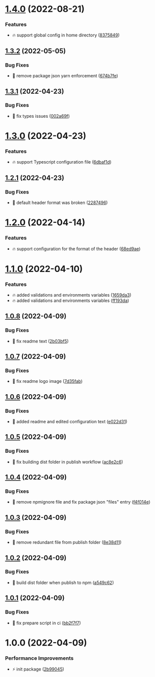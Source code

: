 # [1.4.0](https://github.com/Exlint/cz-vinyl/compare/v1.3.2...v1.4.0) (2022-08-21)


### Features

* 🔥 support global config in home directory ([8375849](https://github.com/Exlint/cz-vinyl/commit/83758494d372c49cc1cf84197687acb3ac54b565))

## [1.3.2](https://github.com/Exlint/cz-vinyl/compare/v1.3.1...v1.3.2) (2022-05-05)

### Bug Fixes

-   🐞 remove package json yarn enforcement ([674b7fe](https://github.com/Exlint/cz-vinyl/commit/674b7fe4e774aa26b7bb9311cc1aa41b7df4f5a9))

## [1.3.1](https://github.com/Exlint/cz-vinyl/compare/v1.3.0...v1.3.1) (2022-04-23)

### Bug Fixes

-   🐞 fix types issues ([002a69f](https://github.com/Exlint/cz-vinyl/commit/002a69fe4f7bb23fa0c6abcae7874cea9ede4d85))

# [1.3.0](https://github.com/Exlint/cz-vinyl/compare/v1.2.1...v1.3.0) (2022-04-23)

### Features

-   🔥 support Typescript configuration file ([6dbaf1d](https://github.com/Exlint/cz-vinyl/commit/6dbaf1d4f4d2e3c92332d91e251f6bba13ebb9ae))

## [1.2.1](https://github.com/Exlint/cz-vinyl/compare/v1.2.0...v1.2.1) (2022-04-23)

### Bug Fixes

-   🐞 default header format was broken ([2287496](https://github.com/Exlint/cz-vinyl/commit/2287496abc296349edfb6c9788a51f7d21ba458c))

# [1.2.0](https://github.com/Exlint/cz-vinyl/compare/v1.1.0...v1.2.0) (2022-04-14)

### Features

-   🔥 support configuration for the format of the header ([68ed9ae](https://github.com/Exlint/cz-vinyl/commit/68ed9ae70080e177f4e3489a7b573029465384df))

# [1.1.0](https://github.com/Exlint/cz-vinyl/compare/v1.0.8...v1.1.0) (2022-04-10)

### Features

-   🔥 added validations and environments variables ([1659da3](https://github.com/Exlint/cz-vinyl/commit/1659da3619b18d3c1a7d49a434aee4d741356dfd))
-   🔥 added validations and environments variables ([ff193da](https://github.com/Exlint/cz-vinyl/commit/ff193da02d18021af9b8e5033e95cc4dad1c9261))

## [1.0.8](https://github.com/Exlint/cz-vinyl/compare/v1.0.7...v1.0.8) (2022-04-09)

### Bug Fixes

-   🐞 fix readme text ([2b03bf5](https://github.com/Exlint/cz-vinyl/commit/2b03bf5b12705a0860f74725e724c447a228b533))

## [1.0.7](https://github.com/Exlint/cz-vinyl/compare/v1.0.6...v1.0.7) (2022-04-09)

### Bug Fixes

-   🐞 fix readme logo image ([7d35fab](https://github.com/Exlint/cz-vinyl/commit/7d35fabefe6da8ce758c4415f7f6005e5b071c0d))

## [1.0.6](https://github.com/Exlint/cz-vinyl/compare/v1.0.5...v1.0.6) (2022-04-09)

### Bug Fixes

-   🐞 added readme and edited configuration text ([e022d31](https://github.com/Exlint/cz-vinyl/commit/e022d316a2ec8b0ade066592b3c268b7901ff3ce))

## [1.0.5](https://github.com/Exlint/cz-vinyl/compare/v1.0.4...v1.0.5) (2022-04-09)

### Bug Fixes

-   🐞 fix building dist folder in publish workflow ([ac8e2c6](https://github.com/Exlint/cz-vinyl/commit/ac8e2c6b4df08530237a31323e418c398bc486da))

## [1.0.4](https://github.com/Exlint/cz-vinyl/compare/v1.0.3...v1.0.4) (2022-04-09)

### Bug Fixes

-   🐞 remove npmignore file and fix package json "files" entry ([f4f014e](https://github.com/Exlint/cz-vinyl/commit/f4f014ef9e785573278a5c45ae00f08c70050d1a))

## [1.0.3](https://github.com/Exlint/cz-vinyl/compare/v1.0.2...v1.0.3) (2022-04-09)

### Bug Fixes

-   🐞 remove redundant file from publish folder ([8e38d11](https://github.com/Exlint/cz-vinyl/commit/8e38d1143cab75a0987dd6c462e11c3b3530dac4))

## [1.0.2](https://github.com/Exlint/cz-vinyl/compare/v1.0.1...v1.0.2) (2022-04-09)

### Bug Fixes

-   🐞 build dist folder when publish to npm ([a549c62](https://github.com/Exlint/cz-vinyl/commit/a549c62dc74872faf853c2f90a5efde1375641ec))

## [1.0.1](https://github.com/Exlint/cz-vinyl/compare/v1.0.0...v1.0.1) (2022-04-09)

### Bug Fixes

-   🐞 fix prepare script in ci ([bb2f7f7](https://github.com/Exlint/cz-vinyl/commit/bb2f7f70f51c9ee5dfc04f8f9ef635e358ff42aa))

# 1.0.0 (2022-04-09)

### Performance Improvements

-   ⚡ init package ([2b99045](https://github.com/Exlint/cz-vinyl/commit/2b990459e3f3e71f2d59613647136a8b84f2524f))
